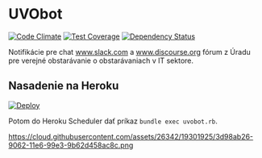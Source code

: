 # UVObot

[![Code Climate](https://codeclimate.com/github/slovensko-digital/uvobot/badges/gpa.svg)](https://codeclimate.com/github/slovensko-digital/uvobot) [![Test Coverage](https://codeclimate.com/github/slovensko-digital/uvobot/badges/coverage.svg)](https://codeclimate.com/github/slovensko-digital/uvobot/coverage) [![Dependency Status](https://gemnasium.com/slovensko-digital/uvobot.svg)](https://gemnasium.com/slovensko-digital/uvobot)


Notifikácie pre chat www.slack.com a www.discourse.org fórum z Úradu pre verejné obstarávanie o obstarávaniach v IT sektore.

## Nasadenie na Heroku

[![Deploy](https://www.herokucdn.com/deploy/button.svg)](https://heroku.com/deploy)

Potom do Heroku Scheduler dať príkaz `bundle exec uvobot.rb`.

https://cloud.githubusercontent.com/assets/26342/19301925/3d98ab26-9062-11e6-99e3-9b62d458ac8c.png
